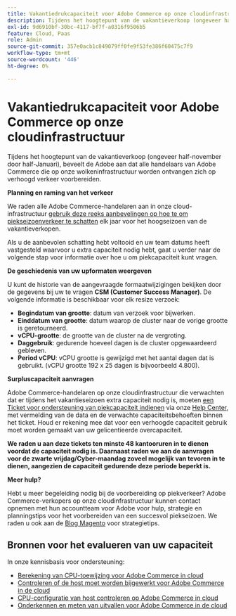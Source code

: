```yaml
---
title: Vakantiedrukcapaciteit voor Adobe Commerce op onze cloudinfrastructuur
description: Tijdens het hoogtepunt van de vakantieverkoop (ongeveer half-november door half-Januari), beveelt de Adobe aan dat alle handelaars van Adobe Commerce die op onze wolkeninfrastructuur worden ontvangen zich op verhoogd verkeer voorbereiden.
exl-id: 9d6910bf-30bc-4117-bf7f-a0316f9506b5
feature: Cloud, Paas
role: Admin
source-git-commit: 357e0acb1c849079ff0fe9f53fe386f60475c7f9
workflow-type: tm+mt
source-wordcount: '446'
ht-degree: 0%

---
```


# Vakantiedrukcapaciteit voor Adobe Commerce op onze cloudinfrastructuur

Tijdens het hoogtepunt van de vakantieverkoop (ongeveer half-november door half-Januari), beveelt de Adobe aan dat alle handelaars van Adobe Commerce die op onze wolkeninfrastructuur worden ontvangen zich op verhoogd verkeer voorbereiden.

**Planning en raming van het verkeer**

We raden alle Adobe Commerce-handelaren aan in onze cloud-infrastructuur [gebruik deze reeks aanbevelingen op hoe te om piekseizoenverkeer te schatten](https://business.adobe.com/blog/how-to/the-5-ps-of-peak-season-performance-a-guide-to-preparing-your-infrastructure-for-high-traffic) elk jaar voor het hoogseizoen van de vakantieverkopen.

Als u de aanbevolen schatting hebt voltooid en uw team datums heeft vastgesteld waarvoor u extra capaciteit nodig hebt, gaat u verder naar de volgende stap voor informatie over hoe u om piekcapaciteit kunt vragen.

**De geschiedenis van uw upformaten weergeven**

U kunt de historie van de aangevraagde formaatwijzigingen bekijken door de gegevens bij uw te vragen **CSM (Customer Success Manager)**.
De volgende informatie is beschikbaar voor elk resize verzoek:

* **Begindatum van grootte**: datum van verzoek voor bijwerken.
* **Einddatum van grootte**: datum waarop de cluster naar de vorige grootte is geretourneerd.
* **vCPU-grootte**: de grootte van de cluster na de vergroting.
* **Daggebruik**: gedurende hoeveel dagen is de cluster opgewaardeerd gebleven.
* **Period vCPU**: vCPU grootte is gewijzigd met het aantal dagen dat is gebruikt. (vCPU grootte 192 x 25 dagen is bijvoorbeeld 4.800).

**Surpluscapaciteit aanvragen**

Adobe Commerce-handelaren op onze cloudinfrastructuur die verwachten dat er tijdens het vakantieseizoen extra capaciteit nodig is, moeten [een Ticket voor ondersteuning van piekcapaciteit indienen](https://experienceleague.adobe.com/docs/commerce-knowledge-base/kb/how-to/how-to-request-temporary-magento-upsize.html) via onze [Help Center](/help/overview.md), met vermelding van de data en de verwachte capaciteitsbehoeften binnen het ticket. Houd er rekening mee dat voor een verhoogde capaciteit gebruik moet worden gemaakt van uw gelicentieerde overcapaciteit.

**We raden u aan deze tickets ten minste 48 kantooruren in te dienen voordat de capaciteit nodig is. Daarnaast raden we aan de aanvragen voor de zwarte vrijdag/Cyber-maandag zoveel mogelijk van tevoren in te dienen, aangezien de capaciteit gedurende deze periode beperkt is.**


**Meer hulp?**

Hebt u meer begeleiding nodig bij de voorbereiding op piekverkeer? Adobe Commerce-verkopers op onze cloudinfrastructuur kunnen contact opnemen met hun accountteam voor Adobe voor hulp, strategie en planningstips voor het voorbereiden van een succesvol piekseizoen. We raden u ook aan de [Blog Magento](https://magento.com/blog) voor strategietips.

## Bronnen voor het evalueren van uw capaciteit

In onze kennisbasis voor ondersteuning:

* [Berekening van CPU-toewijzing voor Adobe Commerce in cloud](https://experienceleague.adobe.com/docs/commerce-knowledge-base/kb/how-to/magento-commerce-cloud-cpu-allocation-calculation.html)
* [Controleren of de host moet worden bijgewerkt voor Adobe Commerce in de cloud](https://experienceleague.adobe.com/docs/commerce-knowledge-base/kb/how-to/magento-commerce-cloud-check-if-upsize-for-hosts-instances-is-needed.html)
* [CPU-configuratie van host controleren op Adobe Commerce in cloud](https://experienceleague.adobe.com/docs/commerce-knowledge-base/kb/how-to/magento-commerce-cloud-check-hosts-cpu-configuration.html)
* [Onderkennen en meten van uitvallen voor Adobe Commerce in de cloud](https://experienceleague.adobe.com/docs/commerce-knowledge-base/kb/how-to/how-to-identify-outages.html)
